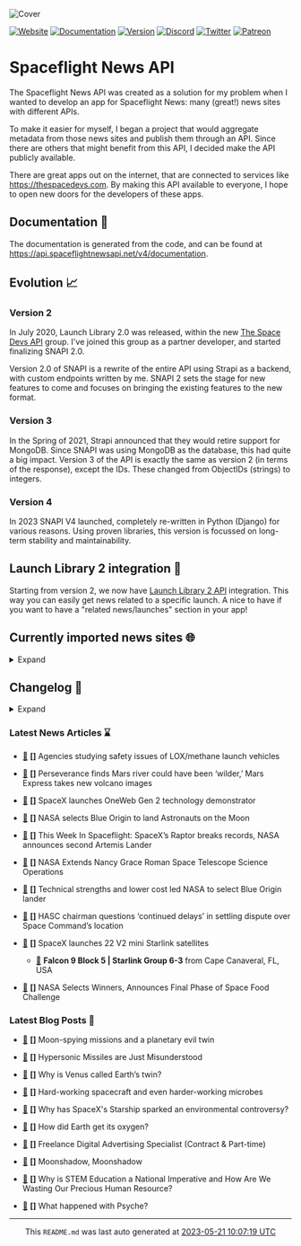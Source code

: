 ![Cover](https://raw.githubusercontent.com/TheSpaceDevs/spaceflightnewsapi/main/profile/assets/snapi_cover.png)

[![Website](https://raw.githubusercontent.com/TheSpaceDevs/spaceflightnewsapi/main/profile/assets/badge_snapi_website.svg)](https://spaceflightnewsapi.net/)
[![Documentation](https://raw.githubusercontent.com/TheSpaceDevs/spaceflightnewsapi/main/profile/assets/badge_snapi_doc.svg)](https://api.spaceflightnewsapi.net/v4/docs)
[![Version](https://img.shields.io/github/v/release/TheSpaceDevs/spaceflightnewsapi?style=for-the-badge)](https://github.com/TheSpaceDevs/spaceflightnewsapi/releases/tag/v4.0.1)
[![Discord](https://img.shields.io/badge/Discord-%237289DA.svg?style=for-the-badge&logo=discord&logoColor=white)](https://discord.gg/p7ntkNA)
[![Twitter](https://img.shields.io/badge/Twitter-%231DA1F2.svg?style=for-the-badge&logo=Twitter&logoColor=white)](https://twitter.com/the_snapi)
[![Patreon](https://img.shields.io/badge/Patreon-F96854?style=for-the-badge&logo=patreon&logoColor=white)](https://www.patreon.com/TheSpaceDevs)

# Spaceflight News API

The Spaceflight News API was created as a solution for my problem when I wanted to develop an app for Spaceflight News: many (great!) news sites with different APIs.

To make it easier for myself, I began a project that would aggregate metadata from those news sites and publish them through an API. Since there are others that might benefit from this API, I decided make the API publicly available.

There are great apps out on the internet, that are connected to services like <https://thespacedevs.com>. By making this API available to everyone, I hope to open new doors for the developers of these apps.

## Documentation 📖

The documentation is generated from the code, and can be found at <https://api.spaceflightnewsapi.net/v4/documentation>.

## Evolution 📈

### Version 2

In July 2020, Launch Library 2.0 was released, within the new <a href="https://thespacedevs.com">The Space Devs API</a> group. I've joined this group as a partner developer, and started finalizing SNAPI 2.0.

Version 2.0 of SNAPI is a rewrite of the entire API using Strapi as a backend, with custom endpoints written by me.
SNAPI 2 sets the stage for new features to come and focuses on bringing the existing features to the new format.

### Version 3

In the Spring of 2021, Strapi announced that they would retire support for MongoDB. Since SNAPI was using MongoDB as the database, this had quite a big impact.
Version 3 of the API is exactly the same as version 2 (in terms of the response), except the IDs. These changed from ObjectIDs (strings) to integers.

### Version 4
In 2023 SNAPI V4 launched, completely re-written in Python (Django) for various reasons.
Using proven libraries, this version is focussed on long-term stability and maintainability.

## Launch Library 2 integration 🚀

Starting from version 2, we now have <a href="https://thespacedevs.com/llapi">Launch Library 2 API</a> integration. This way you can easily get news related to a specific launch.
A nice to have if you want to have a "related news/launches" section in your app!

## Currently imported news sites 🌐

<details>
<summary>Expand</summary>

- TechCrunch
- SpaceFlight Insider
- SpaceX
- ElonX
- Blue Origin
- Spaceflight Now
- Space.com
- Teslarati
- Virgin Galactic
- Planetary Society
- Phys
- National Space Society
- The Japan Times
- National Geographic
- SpaceNews
- The National
- Jet Propulsion Laboratory
- NASA
- The Space Review
- The Verge
- The Drive
- Arstechnica
- ESA
- The Space Devs
- AmericaSpace
- The Wall Street Journal
- CNBC
- United Launch Alliance
- Reuters
- The New York Times
- euronews
- European Spaceflight Update
- NASASpaceflight
- SyFy
- The Launch Pad


</details>

## Changelog 📝
<details>
<summary>Expand</summary>

# V4.0.0

- Rewritten in Python and Django.

# V3.4.0

- Package updates
- Sentry fixes

# V3.0.0

- Package updates

### V3.2.0

- Various Sentry issues fixed

### V3.1.0

- Strapi updates
- Sentry updates
- Admin interface updates

### V3.0.0

- Switch to use Postgres as database

### V2.3.0

- The lost "article per (LL2) event" endpoint is back
- Changed the G4L logo on the site
- Added Sentry again, via the new Strapi plugin
- Changed from amqplib to amqp-connection-manager
- Updated to Strapi 3.5.3

### v2.2.0

- Dependency updates
- Code cleanup
- Admin side of things

### v2.1.0

- Backend changes on how new content is processed
- Package updates

### v2.0.0

- Complete rewrite of the app, focusing on existing features

</details>



### Latest News Articles ⌛
- <a href="https://spacenews.com/agencies-studying-safety-issues-of-lox-methane-launch-vehicles/" >🔗</a> **[]** Agencies studying safety issues of LOX/methane launch vehicles


- <a href="https://www.nasaspaceflight.com/2023/05/perseverance-mars-express-update/" >🔗</a> **[]** Perseverance finds Mars river could have been ‘wilder,’ Mars Express takes new volcano images


- <a href="https://spacenews.com/spacex-launches-oneweb-gen-2-technology-demonstrator/" >🔗</a> **[]** SpaceX launches OneWeb Gen 2 technology demonstrator


- <a href="https://www.teslarati.com/nasa-selects-blue-origin-to-land-astronauts-on-the-moon/" >🔗</a> **[]** NASA selects Blue Origin to land Astronauts on the Moon






- <a href="https://www.nasaspaceflight.com/2023/05/twis2023-05-19/" >🔗</a> **[]** This Week In Spaceflight: SpaceX’s Raptor breaks records, NASA announces second Artemis Lander






- <a href="http://www.nasa.gov/press-release/nasa-extends-nancy-grace-roman-space-telescope-science-operations" >🔗</a> **[]** NASA Extends Nancy Grace Roman Space Telescope Science Operations




- <a href="https://spacenews.com/technical-strengths-and-lower-cost-led-nasa-to-select-blue-origin-lander/" >🔗</a> **[]** Technical strengths and lower cost led NASA to select Blue Origin lander






- <a href="https://spacenews.com/hasc-chairman-questions-continued-delays-in-settling-dispute-over-space-commands-location/" >🔗</a> **[]** HASC chairman questions ‘continued delays’ in settling dispute over Space Command’s location


- <a href="https://www.teslarati.com/spacex-launches-22-v2-mini-starlink-satellites/" >🔗</a> **[]** SpaceX launches 22 V2 mini Starlink satellites


  - <a href="https://go4liftoff.com/launch/id/0962fe02-4a3d-4131-8bc5-ee7bd2bc97fa" >🚀</a> **Falcon 9 Block 5 | Starlink Group 6-3** from Cape Canaveral, FL, USA



- <a href="http://www.nasa.gov/press-release/nasa-selects-winners-announces-final-phase-of-space-food-challenge" >🔗</a> **[]** NASA Selects Winners, Announces Final Phase of Space Food Challenge




### Latest Blog Posts 🚀

- <a href="https://www.planetary.org/the-downlink/moon-spying-missions-and-a-planetary-evil-twin" >🔗</a> **[]** Moon-spying missions and a planetary evil twin


- <a href="https://blog.ulalaunch.com/blog/hypersonic-missiles-are-just-misunderstood" >🔗</a> **[]** Hypersonic Missiles are Just Misunderstood


- <a href="https://www.planetary.org/articles/why-is-venus-called-earths-twin" >🔗</a> **[]** Why is Venus called Earth’s twin?


- <a href="https://www.planetary.org/the-downlink/hard-working-spacecraft-and-even-harder-working-microbes" >🔗</a> **[]** Hard-working spacecraft and even harder-working microbes


- <a href="https://www.planetary.org/articles/why-has-spacexs-starship-sparked-an-environmental-controversy" >🔗</a> **[]** Why has SpaceX's Starship sparked an environmental controversy?


- <a href="https://www.planetary.org/articles/how-did-earth-get-its-oxygen" >🔗</a> **[]** How did Earth get its oxygen?


- <a href="https://www.planetary.org/careers/freelance-digital-advertising-specialist-contract-part-time" >🔗</a> **[]** Freelance Digital Advertising Specialist (Contract & Part-time)


- <a href="https://www.planetary.org/the-downlink/moonshadow-moonshadow" >🔗</a> **[]** Moonshadow, Moonshadow


- <a href="https://blog.ulalaunch.com/blog/why-is-stem-education-a-national-imperative" >🔗</a> **[]** Why is STEM Education a National Imperative and How Are We Wasting Our Precious Human Resource?


- <a href="https://www.planetary.org/articles/what-happened-with-psyche" >🔗</a> **[]** What happened with Psyche?




<hr>
  <div align="center">
  This <code>README.md</code> was last auto generated at <a href="https://www.timeanddate.com/worldclock/fixedtime.html?iso=20230521T100719">2023-05-21 10:07:19 UTC</a>
  <br>
</div>